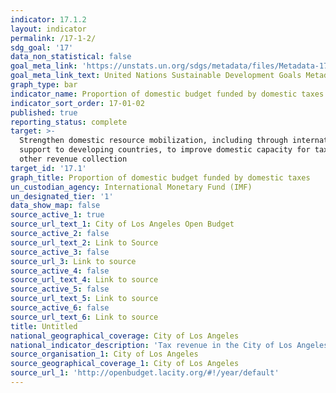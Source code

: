 ```yaml
---
indicator: 17.1.2
layout: indicator
permalink: /17-1-2/
sdg_goal: '17'
data_non_statistical: false
goal_meta_link: 'https://unstats.un.org/sdgs/metadata/files/Metadata-17-01-02.pdf'
goal_meta_link_text: United Nations Sustainable Development Goals Metadata (PDF 469 KB)
graph_type: bar
indicator_name: Proportion of domestic budget funded by domestic taxes
indicator_sort_order: 17-01-02
published: true
reporting_status: complete
target: >-
  Strengthen domestic resource mobilization, including through international
  support to developing countries, to improve domestic capacity for tax and
  other revenue collection
target_id: '17.1'
graph_title: Proportion of domestic budget funded by domestic taxes
un_custodian_agency: International Monetary Fund (IMF)
un_designated_tier: '1'
data_show_map: false
source_active_1: true
source_url_text_1: City of Los Angeles Open Budget
source_active_2: false
source_url_text_2: Link to Source
source_active_3: false
source_url_3: Link to source
source_active_4: false
source_url_text_4: Link to source
source_active_5: false
source_url_text_5: Link to source
source_active_6: false
source_url_text_6: Link to source
title: Untitled
national_geographical_coverage: City of Los Angeles
national_indicator_description: 'Tax revenue in the City of Los Angeles is part of the City''s General Fund. '
source_organisation_1: City of Los Angeles
source_geographical_coverage_1: City of Los Angeles
source_url_1: 'http://openbudget.lacity.org/#!/year/default'
---
```

